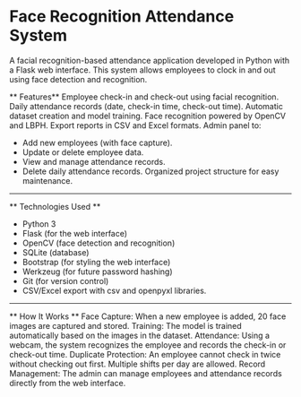 # Face Recognition Attendance System
A facial recognition-based attendance application developed in Python with a Flask web interface. This system allows employees to clock in and out using face detection and recognition.

** Features**
 Employee check-in and check-out using facial recognition.
 Daily attendance records (date, check-in time, check-out time).
 Automatic dataset creation and model training.
 Face recognition powered by OpenCV and LBPH.
 Export reports in CSV and Excel formats.
 Admin panel to:
  - Add new employees (with face capture).
  - Update or delete employee data.
  - View and manage attendance records.
  - Delete daily attendance records.
 Organized project structure for easy maintenance.
------------------------------------------------------------------------------------------------------------------
** Technologies Used **
- Python 3
- Flask (for the web interface)
- OpenCV (face detection and recognition)
- SQLite (database)
- Bootstrap (for styling the web interface)
- Werkzeug (for future password hashing)
- Git (for version control)
- CSV/Excel export with csv and openpyxl libraries.
------------------------------------------------------------------------------------------------------------------
**  How It Works **
Face Capture: When a new employee is added, 20 face images are captured and stored.
Training: The model is trained automatically based on the images in the dataset.
Attendance: Using a webcam, the system recognizes the employee and records the check-in or check-out time.
Duplicate Protection:
An employee cannot check in twice without checking out first.
Multiple shifts per day are allowed.
Record Management: The admin can manage employees and attendance records directly from the web interface.

